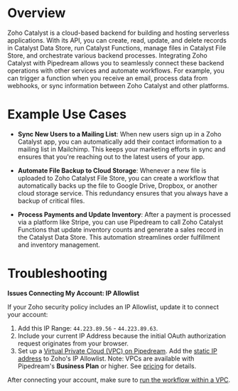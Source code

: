 # Overview

Zoho Catalyst is a cloud-based backend for building and hosting serverless applications. With its API, you can create, read, update, and delete records in Catalyst Data Store, run Catalyst Functions, manage files in Catalyst File Store, and orchestrate various backend processes. Integrating Zoho Catalyst with Pipedream allows you to seamlessly connect these backend operations with other services and automate workflows. For example, you can trigger a function when you receive an email, process data from webhooks, or sync information between Zoho Catalyst and other platforms.

# Example Use Cases

- **Sync New Users to a Mailing List**: When new users sign up in a Zoho Catalyst app, you can automatically add their contact information to a mailing list in Mailchimp. This keeps your marketing efforts in sync and ensures that you're reaching out to the latest users of your app.

- **Automate File Backup to Cloud Storage**: Whenever a new file is uploaded to Zoho Catalyst File Store, you can create a workflow that automatically backs up the file to Google Drive, Dropbox, or another cloud storage service. This redundancy ensures that you always have a backup of critical files.

- **Process Payments and Update Inventory**: After a payment is processed via a platform like Stripe, you can use Pipedream to call Zoho Catalyst Functions that update inventory counts and generate a sales record in the Catalyst Data Store. This automation streamlines order fulfillment and inventory management.

# Troubleshooting

**Issues Connecting My Account: IP Allowlist**

If your Zoho security policy includes an IP Allowlist, update it to connect your account:

1. Add this IP Range: `44.223.89.56` - `44.223.89.63`.
2. Include your current IP Address because the initial OAuth authorization request originates from your browser.
3. Set up a [Virtual Private Cloud (VPC) on Pipedream](https://pipedream.com/docs/workflows/vpc#create-a-new-vpc). Add the [static IP address](https://pipedream.com/docs/workflows/vpc#find-the-static-outbound-ip-address-for-a-vpc) to Zoho's IP Allowlist. Note: VPCs are available with Pipedream's **Business Plan** or higher. See [pricing](https://pipedream.com/pricing) for details.

After connecting your account, make sure to [run the workflow within a VPC](https://pipedream.com/docs/workflows/vpc#run-workflows-within-a-vpc).